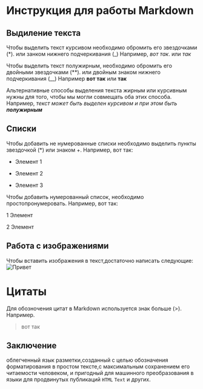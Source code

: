 # Инструкция для работы Markdown

## Выдиление текста  
Чтобы выделить текст курсивом необходимо обромить его звездочками (*). или занком нижнего подчеркивания (_)  Например, *вот так*. или _так_

Чтобы выделить текст полужирным, необходимо обромить его двойными звездочками (**). или двойным знаком нижнего подчеркивания (__) Например **вот так** или __так__  

Альтернативные способы выделения текста жирным или курсивным нужны для того, чтобы мы могли совмещать оба этих способа. Например, _текст может быть выделен курсивом и при этом быть **полужирным**_ 

## Списки 

Чтобы добавить не нумерованные списки необходимо выделить пункты звездочкой (*) или знаком +. 
Например, вот так:

* Элемент 1

* Элемент 2

+ Элемент 3

Чтобы добавить нумерованный список, необходимо простопронумеровать.
Например, вот так:

1 Элемент

2 Элемент

## Работа с изображениями 

Чтобы вставить изображения в текст,достаточно написать следующие: ![Привет](Teftelka.jpg)

# Цитаты  
 
 Для обозночения цитат в Markdown используется знак больше (>).
 Например.

 >вот так 



## Заключение 

 облегченный язык разметки,созданный с целью обозначения форматирования в простом тексте,с максимальным сохранением его читаемости человеком, и пригодный для машинного преобразования в языки для продвинутых публикаций ```HTML``` ```Text``` и других.   